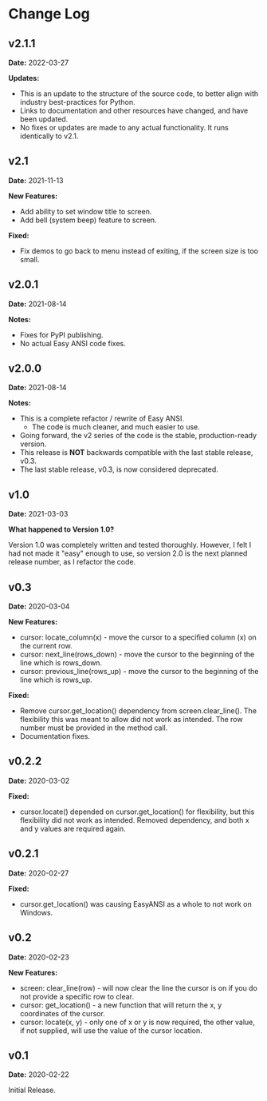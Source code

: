# Change Log

## v2.1.1

**Date:** 2022-03-27

**Updates:**

* This is an update to the structure of the source code, to better align with industry best-practices for Python.
* Links to documentation and other resources have changed, and have been updated.
* No fixes or updates are made to any actual functionality. It runs identically to v2.1.

## v2.1

**Date:** 2021-11-13

**New Features:**

* Add ability to set window title to screen.
* Add bell (system beep) feature to screen.

**Fixed:**

* Fix demos to go back to menu instead of exiting, if the screen size is too small.

## v2.0.1

**Date:** 2021-08-14

**Notes:**

* Fixes for PyPI publishing.
* No actual Easy ANSI code fixes.

## v2.0.0

**Date:** 2021-08-14

**Notes:**

* This is a complete refactor / rewrite of Easy ANSI.
  * The code is much cleaner, and much easier to use.
* Going forward, the v2 series of the code is the stable, production-ready version.
* This release is **NOT** backwards compatible with the last stable release, v0.3.
* The last stable release, v0.3, is now considered deprecated.

## v1.0

**Date:** 2021-03-03

**What happened to Version 1.0?**

Version 1.0 was completely written and tested thoroughly.  However, I felt I had not made it "easy" enough to use,
so version 2.0 is the next planned release number, as I refactor the code.

## v0.3

**Date:** 2020-03-04

**New Features:**

* cursor: locate_column(x) - move the cursor to a specified column (x) on the current row.
* cursor: next_line(rows_down) - move the cursor to the beginning of the line which is rows_down.
* cursor: previous_line(rows_up) - move the cursor to the beginning of the line which is rows_up.

**Fixed:**

* Remove cursor.get_location() dependency from screen.clear_line(). The flexibility this was meant to allow did not
  work as intended. The row number must be provided in the method call.
* Documentation fixes.

## v0.2.2

**Date:** 2020-03-02

**Fixed:**

* cursor.locate() depended on cursor.get_location() for flexibility, but this flexibility did not work as intended.
  Removed dependency, and both x and y values are required again.

## v0.2.1

**Date:** 2020-02-27

**Fixed:**

* cursor.get_location() was causing EasyANSI as a whole to not work on Windows.

## v0.2

**Date:** 2020-02-23

**New Features:**

* screen: clear_line(row) - will now clear the line the cursor is on if you do not provide a specific row to clear.
* cursor: get_location() - a new function that will return the x, y coordinates of the cursor.
* cursor: locate(x, y) - only one of x or y is now required, the other value, if not supplied, will use the value of
  the cursor location. 

## v0.1

**Date:** 2020-02-22

Initial Release.
